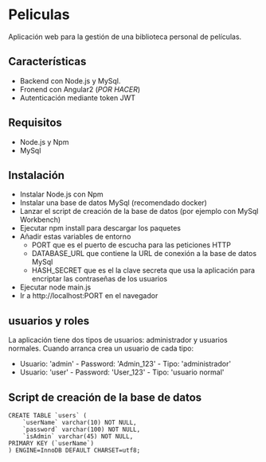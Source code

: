 # Peliculas

Aplicación web para la gestión de una biblioteca personal de películas.

## Características

+ Backend con Node.js y MySql.
+ Fronend con Angular2 (*POR HACER*)
+ Autenticación mediante token JWT

## Requisitos

+ Node.js y Npm
+ MySql

## Instalación

+ Instalar Node.js con Npm
+ Instalar una base de datos MySql (recomendado docker)
+ Lanzar el script de creación de la base de datos (por ejemplo con MySql Workbench)
+ Ejecutar npm install para descargar los paquetes
+ Añadir estas variables de entorno
    * PORT que es el puerto de escucha para las peticiones HTTP
    * DATABASE_URL que contiene la URL de conexión a la base de datos MySql
    * HASH_SECRET que es el la clave secreta que usa la aplicación para encriptar las contraseñas de los usuarios
+ Ejecutar node main.js
+ Ir a http://localhost:PORT en el navegador

## usuarios y roles

La aplicación tiene dos tipos de usuarios: administrador y usuarios normales. Cuando arranca crea un usuario de cada tipo:
+ Usuario: 'admin' - Password: 'Admin_123' - Tipo: 'administrador'
+ Usuario: 'user' - Password: 'User_123' - Tipo: 'usuario normal'

## Script de creación de la base de datos

    CREATE TABLE `users` (
        `userName` varchar(10) NOT NULL,
        `password` varchar(100) NOT NULL,
        `isAdmin` varchar(45) NOT NULL,
    PRIMARY KEY (`userName`)
    ) ENGINE=InnoDB DEFAULT CHARSET=utf8;


